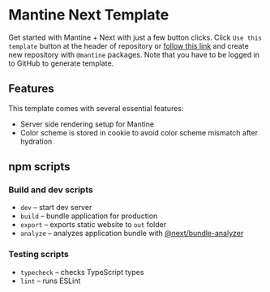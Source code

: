 # Mantine Next Template

Get started with Mantine + Next with just a few button clicks.
Click `Use this template` button at the header of repository or [follow this link](https://github.com/mantinedev/mantine-next-template/generate) and
create new repository with `@mantine` packages. Note that you have to be logged in to GitHub to generate template.

## Features

This template comes with several essential features:

- Server side rendering setup for Mantine
- Color scheme is stored in cookie to avoid color scheme mismatch after hydration

## npm scripts

### Build and dev scripts

- `dev` – start dev server
- `build` – bundle application for production
- `export` – exports static website to `out` folder
- `analyze` – analyzes application bundle with [@next/bundle-analyzer](https://www.npmjs.com/package/@next/bundle-analyzer)

### Testing scripts

- `typecheck` – checks TypeScript types
- `lint` – runs ESLint